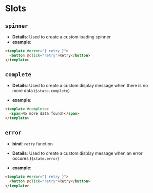 # Slots

## `spinner`

  - **Details**:
  Used to create a custom loading spinner
  - **example**:

  ```html
  <template #error="{ retry }">
    <button @click="retry">Retry</button>
  </template>
  ```

###

## `complete`

  - **Details**:
    Used to create a custom display message when there is no more data (`$state.complete`)

  - **example**:

  ```html
  <template #complete>
    <span>No more data found!</span>
  </template>
  ```

###

## `error`

  - **bind**: `retry` function
  - **Details**:
    Used to create a custom display message when an error occures (`$state.error`)

  - **example**:

  ```html
  <template #error="{ retry }">
    <button @click="retry">Retry</button>
  </template>
  ```
